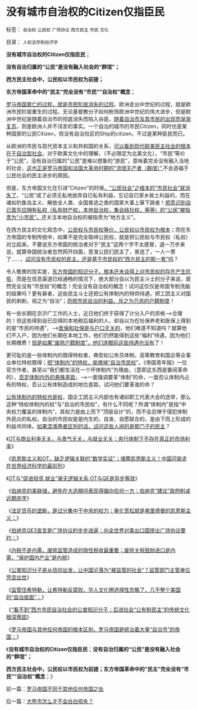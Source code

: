 # 没有城市自治权的Citizen仅指臣民

标签： `自治权` `公民权` `广场协议` `西方民主` `市民` `文化` 

目录： `人权法学和经济学`

**没有城市自治权的Citizen仅指臣民**；

**没有自治归属的“公民”是没有融入社会的“群氓”；**

**西方民主社会中，公民权以市民权为前提；**

**东方帝国革命中的“民主”完全没有“市民”“自治权”概念**；

[罗马帝国衰亡的过程，就是市民阶层消失的过程](../../../2012/3/1/最早的企业和最早的国企如何产生自罗马帝国？.md)。欧洲走出中世纪的过程，就是欧洲市民阶层重生的过程。无论基督教分子如何粉饰欧洲中世纪的伟大进步，但是欧洲中世纪是随着自治市的彻底消失而陷入谷底，[随着自治市及其市民的出现而渐渐复苏](../../../2011/11/25/基督教是欧洲中世纪出现大量自治社区的原因.md)，则是欧洲人并不讳言的事实。一个自治的城市的市民Citizen，同时也是某种国家的公民Citizen，但没有自治社区的Ship的citizen，不过是某种臣民而已。

从欧洲的市民与现代资本主义和共和国的关系，[可以看到现代欧美民主社会的根本在于自治型社会](../../../2011/11/24/“走群众路线”是君权的政治传统；民主诞生于自治.md)。对于欧美文化中的理解，（不必限定为北美文化），“市民”等价于“公民”，没有自治归属的“公民”是难以想象的“游民”，意味着完全没有融入当地的社会，[这也正是罗马帝国和法国大革命时期的“流氓无产者（群氓）”,](../../../2012/9/13/瞎了眼的公害，沉默中的国民.md)不会造福于公民社会的民主进步的原因。

但是，东方帝国文化在引进“Citizen”的时侯[，“公民社会”之根本的“市民社会”就消失了](../../../2012/9/13/监管住希特勒！.md)，“公民”成了必须无私地放弃自已私有利益，忘记自已家乡故土利益的，而在诸如钓鱼岛主义、解放全人类、全国普选之类的国家大事上窜下跳者！[把意识到自已首先应拥有私权（私有财产权，本地自治权，集会结社权，等等）的“公民”被指责为“小市民”，](../../../2012/3/8/户籍制度和福利是自治本地的公共事业.md)还关注本地自治权的被指责为“地方主义”。

在西方民主的文化观念中，[公民权与市民权等价，公民权以市民权为根本](../../../2010/3/5/户籍制度即市政自治权是民主社会的基石.md)；而在东方帝国的专制传统中，如果不是完全取缔公民权，就是把公民权与市民权（私权）对立起来。不要说东方帝国的统治者对于“民主”这两个字不太感冒，退一万步来说，就算帝国统治者忽然网开四面，恩准公民们民主了，普选了，一人一票了……，[试问没有市民权的民主，还是基于市民权的“西方民主的那一套”吗](../../../2009/9/5/参考西方成功的经验不要偷换人权概念.md)？

令人敬畏的现实是，[东方帝国的知识分子，根本还未谈得上对市民权的存在产生抗拒](../../../2012/9/13/瞎了眼的公害，沉默中的国民.md)，而是在信息渠道已经通畅的情况下，绝大部分自以为民主斗士的分子来说，居然完全没有“市民权”的概念！完全没有自治权的概念！试问这仅仅是帝国专制洗脑的结果吗？更有甚者，这些民主斗士还把公有体制内的特供待遇，把工团主义对国民的剥削，视之为“自治”；[而把市民自治的利益，斥之为万恶的户籍制度](http://hi.baidu.com/darthchn/item/1d2199924492b7bd83d29550)！

有一些长期在京沪广工作的人士，近日他们终于获得了计分入户的资格——>合理的！但这些得到自已应得的本地税后福利的人，却自以为在社保养老和医保上得到的是“市民的待遇”，——>[医保和社保是与户口无关的](../../../2011/9/21/工薪所得税负可能世界第一！计划生育让养老体系崩溃！.md)，他们难道不知道吗？就算他们不入户，因为他们长期在本地工作，他们仍然能得到这些“福利”待遇，因为他们长期缴费！[但是如果“废除户籍制度”，他们连眼前这些待遇也没有](../../../2010/1/27/愚蠢的人自然有愚蠢的报应.md)了！

更可耻的是一些体制内的既得特权者，典型如公务员体制，高等教育和国企等企事业单位特权既得；[把“体制内”的特权，偷换掉“自治市民权](../../../2012/2/1/剥夺户口背后的税后福利，不如剥离福利背后的政府；.md)”。《帝国青年报》一位官方作者，甚至以“我们都生活在一个坏体制内”为理由，（意即这东西是要闹革命的），[否定体制内外的悬殊差距](../../../2009/8/10/主要矛盾很可能就是体制内外的矛盾.md)，——>一面强调要革“体制”的命，一面否认体制内占有的特权，否认公有体制造成的地位差距，试问他们要革谁的命？

[公有体制内的特权也是权](../../../2008/10/17/官民二元之经济危机，小民百姓可能无路可逃.md)，国企工团主义内部也有诸如职工代表大会的选举，那么这种“特权体制内的权”与“自治的市民权”，有什么不同呢？所谓“体制内”是指“中央权力覆盖的体制内”，其权力是由上而下“顶层设计”的，而不会忌惮于侵犯体制外民众的私权。自治的市民权是是内生的，自发、自愿联合的，是由下而上形成的利益共同体。[如果混淆两者区别的话，试问这些人闹的是那门子的民主](../../../2009/8/25/财中饿鬼之既望权益者.md)？

《[OT与商业利率无关，与景气无关，与就业无关；央行体制下不存在真正的市场利率](../../../2012/9/16/美联储权力是绝对的，不受国民监督；.md)》

《[凯恩斯主义和OT，缺乏逻辑关联的“数学实证”；埋葬凯恩斯主义！中国可能走在世界经济科学的最前列](../../../2012/9/16/埋葬凯恩斯主义！中国经济学家已经走在世界最前列.md)》

《[OT与"促进投资,就业"毫无逻辑关系;OT与QE是异步等效](../../../2012/9/19/OT与QE是异步等效.md)》

《[伯纳克的美联储，避免在大选期间表现得偏向任何一方；伯纳克“建议”政府削减远期赤字](../../../2012/9/19/伯纳克的QE3是讲政治的宣传，不是讲经济学；.md)》

《[法定货币的垄断，是过分集中于中央的权力；量化宽松就是弗里德曼的凯恩斯主义；](../../../2012/9/19/量化宽松就是弗里德曼的凯恩斯主义；.md)》

《[伯纳克QE3宣言是广场协议的步步进逼；向全世界对美出口国提出广场协议要约；](../../../2012/9/20/伯纳克QE3宣言是广场协议的步步进逼.md)》

《[内税不是内需，废除监管造成的隐性税收最重要；废除关税鼓励进口是内需，“保护国内产业”是内税](../../../2012/9/12/“内税”不是内需，废除关税将拉动内需.md)》

《[公害知识分子是从信仰出发，让中国沦落为“被监管的社会”？监管部门主管单位凭空出世](../../../2012/9/13/咱国的监管部门主管单位，可以凭空出世的！.md)》

《[监管住希特勒，让希特勒反腐败，华人文化圈选择性忽略了，几乎整个美国的“自治层面”；](../../../2012/9/13/监管住希特勒！.md)》

《[“看不到”西方市民自治社会的公害知识分子；后进社会“公有制民主”的传统文化根深蒂固](../../../2012/9/13/瞎了眼的公害，沉默中的国民.md)》

《[罗马帝国与其他任何帝国的根本区别，罗马帝国是统治着大量“自治市”的帝国；](../../../2012/9/20/伯纳克QE3宣言是广场协议的步步进逼.md)》

《**没有城市自治权的Citizen仅指臣民**；**没有自治归属的“公民”是没有融入社会的“群氓”；**

**西方民主社会中，公民权以市民权为前提；东方帝国革命中的“民主”完全没有“市民”“自治权”概念**；》



前一篇：[罗马帝国不同于其他任何帝国之处](../../../2012/9/20/罗马帝国不同于其他任何帝国之处.md)

后一篇：[大熊市怎么才不会白白损失？](../../../2012/9/20/大熊市怎么才不会白白损失？.md)